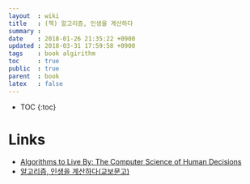 ```yaml
---
layout  : wiki
title   : (책) 알고리즘, 인생을 계산하다
summary :
date    : 2018-01-26 21:35:22 +0900
updated : 2018-03-31 17:59:58 +0900
tags    : book algirithm
toc     : true
public  : true
parent  : book
latex   : false
---
```

* TOC
{:toc}



# Links

* [Algorithms to Live By: The Computer Science of Human Decisions ](https://www.amazon.com/Algorithms-Live-Computer-Science-Decisions/dp/1627790365 )
* [알고리즘, 인생을 계산하다(교보문고)](https://kyobobook.co.kr/product/detailViewKor.laf?mallGb=KOR&ejkGb=KOR&barcode=9788935212057&orderClick=4ab )


